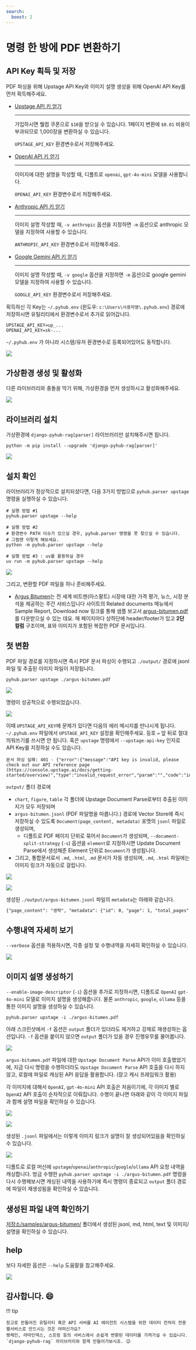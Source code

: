 ```yaml
---
search:
  boost: 2
---
```


# 명령 한 방에 PDF 변환하기

## API Key 획득 및 저장

PDF 파싱을 위해 Upstage API Key와 이미지 설명 생성을 위해 OpenAI API Key를 먼저 획득해주세요.

<div class="grid cards" markdown>

- <a href="https://console.upstage.ai/api-keys">Upstage API 키 얻기</a>

    ---

    가입하시면 웰컴 쿠폰으로 `$10`을 받으실 수 있습니다. 1페이지 변환에 `$0.01` 비용이 부과되므로 1,000장을 변환하실 수 있습니다.

    `UPSTAGE_API_KEY` 환경변수로서 저장해주세요.

- <a href="https://platform.openai.com/api-keys">OpenAI API 키 얻기</a>

    ---

    이미지에 대한 설명을 작성할 때, 디폴트로 `openai`, `gpt-4o-mini` 모델을 사용합니다.

    `OPENAI_API_KEY` 환경변수로서 저장해주세요.

- <a href="https://console.anthropic.com/settings/keys">Anthropic API 키 얻기</a>

    ---

    이미지 설명 작성할 때, `-v anthropic` 옵션을 지정하면 `-m` 옵션으로 anthropic 모델을 지정하여 사용할 수 있습니다.

    `ANTHROPIC_API_KEY` 환경변수로서 저장해주세요.

- <a href="https://ai.google.dev/gemini-api/docs/api-key">Google Gemini API 키 얻기</a>

    ---

    이미지 설명 작성할 때, `-v google` 옵션을 지정하면 `-m` 옵션으로 google gemini 모델을 지정하여 사용할 수 있습니다.

    `GOOGLE_API_KEY` 환경변수로서 저장해주세요.

</div>

획득하신 각 Key는 `~/.pyhub.env` (윈도우: `c:\Users\사용자명\.pyhub.env`) 경로에 저장하시면 유틸리티에서 환경변수로서 추가로 읽어갑니다.

``` title="~/.pyhub.env"
UPSTAGE_API_KEY=up_...
OPENAI_API_KEY=sk-...
```

`~/.pyhub.env` 가 아니라 시스템/유저 환경변수로 등록되어있어도 동작합니다.

![](../../assets/01_pyhub_env.png)

## 가상환경 생성 및 활성화 

다른 라이브러리와 충돌을 막기 위해, 가상환경을 먼저 생성하시고 활성화해주세요.

![](../../assets/02_venv.png)

## 라이브러리 설치

가상환경에 `django-pyhub-rag[parser]` 라이브러리만 설치해주시면 됩니다.

```
python -m pip install --upgrade 'django-pyhub-rag[parser]'
```

![](../../assets/03_package_install.png)

## 설치 확인

라이브러리가 정상적으로 설치되셨다면, 다음 3가지 방법으로 `pyhub.parser upstage` 명령을 실행하실 수 있습니다.

```
# 실행 방법 #1
pyhub.parser upstage --help

# 실행 방법 #2
# 환경변수 PATH 이슈가 있으실 경우, pyhub.parser 명령을 못 찾으실 수 있습니다.
# 그럴땐 이렇게 해보세요.
python -m pyhub.parser upstage --help

# 실행 방법 #3 : uv를 활용하실 경우
uv run -m pyhub.parser upstage --help
```

![](../../assets/04_package_install_complete.png)

그리고, 변환할 PDF 파일을 하나 준비해주세요.

+ [Argus Bitumen](https://www.argusmedia.com/en/solutions/products/argus-bitumen)는
  전 세계 비트멘(아스팔트) 시장에 대한 가격 평가, 뉴스, 시장 분석을 제공하는 주간 서비스입니다
  사이트의 Related documents 메뉴에서 Sample Report, Download now 링크를 통해 샘플 보고서 [argus-bitumen.pdf](https://www.argusmedia.com/-/media/project/argusmedia/mainsite/english/documents-and-files/sample-reports/argus-bitumen.pdf?rev=7512cf07937e4e4cbb8889c87780edf7)를 다운받으실 수 있는 데요.
  매 페이지마다 상하단에 header/footer가 있고 **2단 컬럼** 구조이며, 표와 이미지가 포함된 복잡한 PDF 문서입니다.


## 첫 변환

PDF 파일 경로를 지정하시면 즉시 PDF 문서 파싱이 수행되고 `./output/` 경로에 jsonl 파일 및 추출된 이미지 파일이 저장됩니다.

```
pyhub.parser upstage ./argus-bitumen.pdf
```

![](../../assets/05_gen_1.png)

명령이 성공적으로 수행되었습니다.

![](../../assets/06_gen_2.png)

이때 `UPSTAGE_API_KEY`에 문제가 있다면 다음의 에러 메시지를 만나시게 됩니다.
`~/.pyhub.env` 파일에서 `UPSTAGE_API_KEY` 설정을 확인해주세요. 등호 `=` 앞 뒤로 절대 띄워쓰기를 쓰시면 안 됩니다.
혹은 `upstage` 명령에서 `--upstage-api-key` 인자로 API Key를 지정하실 수도 있습니다.

```
문서 파싱 실패: 401 - {"error":{"message":"API key is invalid, please check out our API reference page
(https://console.upstage.ai/docs/getting-started/overview)","type":"invalid_request_error","param":"","code":"invalid_api_key"}}
```

`output/` 폴더 경로에

+ `chart`, `figure`, `table` 각 폴더에 Upstage Document Parse로부터 추출된 이미지가 모두 저장되며
+ `argus-bitumen.jsonl` (PDF 파일명을 따릅니다.) 경로에 Vector Store에 즉시 저장하실 수 있도록 `Document(page_content, metadata)` 포맷의 `jsonl` 파일로 생성되며,
    - 디폴트로 PDF 페이지 단위로 묶어서 `Document`가 생성되며, `--document-split-strategy` (`-s`) 옵션을 `element`로 지정하시면
      Update Document Parse에서 생성해준 Element 단위로 `Document`가 생성됩니다.
+ 그리고, 통합문서로서 `.md`, `.html`, `.md` 문서가 자동 생성되며, `.md`, `.html` 파일에는 이미지 링크가 자동으로 걸립니다.

![](../../assets/07_file_list_1.png)

![](../../assets/08_file_list_2.png)

생성된 `./output/argus-bitumen.jsonl` 파일의 `metadata`는 아래와 같습니다.

```markdown
{"page_content": "생략", "metadata": {"id": 0, "page": 1, "total_pages": 1, "category": "heading1", "coordinates": [], "api": "2.0", "model": "document-parse-250116"}}
```


## 수행내역 자세히 보기

`--verbose` 옵션을 적용하시면, 각종 설정 및 수행내역을 자세히 확인하실 수 있습니다.

![](../../assets/09_verbose.png)


## 이미지 설명 생성하기

`--enable-image-descriptor` (`-i`) 옵션을 추가로 지정하시면, 디폴트로 `OpenAI` `gpt-4o-mini` 모델로 이미지 설명을 생성해줍니다.
물론 `anthropic`, `google`, `ollama` 등을 통한 이미지 설명을 생성하실 수 있습니다.

```
pyhub.parser upstage -i ./argus-bitumen.pdf
```

아래 스크린샷에서 `-f` 옵션은 `output` 폴더가 있더라도 제거하고 강제로 재생성하는 옵션입니다. `-f` 옵션을 붙이지 않으면 `output` 폴더가 있을 경우
진행유무를 물어봅니다.

![](../../assets/10_image_descriptions.png)

`argus-bitumen.pdf` 파일에 대한 `Upstage Document Parse` API가 이미 호출했었기에,
지금 다시 명령을 수행하더라도 `Upstage Document Parse` API 호출을 다시 하지 않고, 로컬에 파일로 캐싱된 API 응답을 활용합니다.
(장고 캐시 프레임워크 활용)

각 이미지에 대해서 `OpenAI`, `gpt-4o-mini` API 호출은 처음이기에, 각 이미지 별로 `OpenAI` API 호출이 순차적으로 이뤄집니다.
수행이 끝나면 아래와 같이 각 이미지 파일과 함께 설명 파일을 확인하실 수 있습니다.

![](../../assets/11_file_list_1.png)

![](../../assets/12_file_list_2.png)

생성된 `.jsonl` 파일에서는 이렇게 이미지 링크가 설명이 잘 생성되어있음을 확인하실 수 있습니다.

![](../../assets/13_jsonl_image_descriptions.png)

디폴트로 로컬 머신에 `upstage`/`openai`/`anthropic`/`google`/`ollama` API 요청 내역을 캐싱합니다.
방금 수행한 `pyhub.parser upstage -i ./argus-bitumen.pdf` 명령을 다시 수행해보시면
캐싱된 내역을 사용하기에 즉시 명령이 종료되고 `output` 폴더 경로에 파일이 재생성됨을 확인하실 수 있습니다.


## 생성된 파일 내역 확인하기

[저장소/samples/argus-bitumen/](https://github.com/pyhub-kr/django-pyhub-rag/tree/main/samples/argus-bitumen) 폴더에서 생성된 jsonl, md, html, text 및 이미지/설명을 확인하실 수 있습니다.


## help

보다 자세한 옵션은 `--help` 도움말을 참고해주세요.

![](../../assets/14_help.png)


## 감사합니다. :smile:

!!! tip

    장고로 만들어진 유틸리티 혹은 API 서버를 AI 에이전트 시스템을 위한 데이터 전처리 전용 웹서비스로 만드시는 것은 어떠신가요?
    랭체인, 라마인덱스, 스프링 등의 서비스에서 손쉽게 변환된 데이터를 가져가실 수 있습니다.
    `django-pyhub-rag` 라이브러리와 함께 만들어가보시죠. 😉
